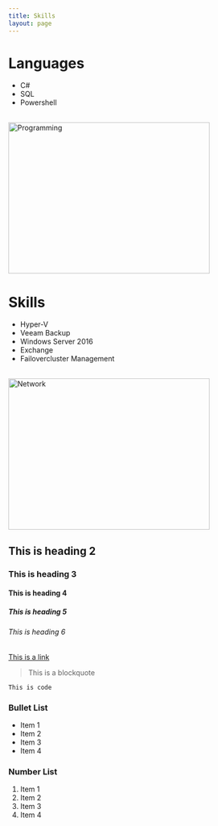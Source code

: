 ```yaml
---
title: Skills
layout: page
---
```


# Languages
* C#
* SQL
* Powershell
<br>
<img src="https://images.pexels.com/photos/270632/pexels-photo-270632.jpeg?auto=compress&cs=tinysrgb&dpr=1&w=500" alt="Programming" width="400" height="300">

<br>

# Skills
* Hyper-V
* Veeam Backup
* Windows Server 2016
* Exchange
* Failovercluster Management
<br>
<img src="https://images.pexels.com/photos/2881232/pexels-photo-2881232.jpeg?auto=compress&cs=tinysrgb&dpr=1&w=500" alt="Network" width="400" height="300">


## This is heading 2
### This is heading 3
#### This is heading 4
##### This is heading 5
###### This is heading 6

[This is a link](#)

> This is a blockquote

`This is code`

### Bullet List
* Item 1
* Item 2
* Item 3
* Item 4

### Number List
1. Item 1
2. Item 2
3. Item 3
4. Item 4